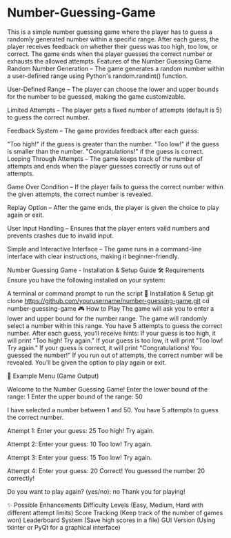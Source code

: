 # Number-Guessing-Game
This is a simple number guessing game where the player has to guess a randomly generated number within a specific range. After each guess, the player receives feedback on whether their guess was too high, too low, or correct. The game ends when the player guesses the correct number or exhausts the allowed attempts.
Features of the Number Guessing Game
Random Number Generation – The game generates a random number within a user-defined range using Python's random.randint() function.

User-Defined Range – The player can choose the lower and upper bounds for the number to be guessed, making the game customizable.

Limited Attempts – The player gets a fixed number of attempts (default is 5) to guess the correct number.

Feedback System – The game provides feedback after each guess:

"Too high!" if the guess is greater than the number.
"Too low!" if the guess is smaller than the number.
"Congratulations!" if the guess is correct.
Looping Through Attempts – The game keeps track of the number of attempts and ends when the player guesses correctly or runs out of attempts.

Game Over Condition – If the player fails to guess the correct number within the given attempts, the correct number is revealed.

Replay Option – After the game ends, the player is given the choice to play again or exit.

User Input Handling – Ensures that the player enters valid numbers and prevents crashes due to invalid input.

Simple and Interactive Interface – The game runs in a command-line interface with clear instructions, making it beginner-friendly.

Number Guessing Game - Installation & Setup Guide
🛠 Requirements
Ensure you have the following installed on your system:

A terminal or command prompt to run the script
💾 Installation & Setup
git clone https://github.com/yourusername/number-guessing-game.git
cd number-guessing-game
🎮 How to Play
The game will ask you to enter a lower and upper bound for the number range.
The game will randomly select a number within this range.
You have 5 attempts to guess the correct number.
After each guess, you’ll receive hints:
If your guess is too high, it will print "Too high! Try again."
If your guess is too low, it will print "Too low! Try again."
If your guess is correct, it will print "Congratulations! You guessed the number!"
If you run out of attempts, the correct number will be revealed.
You’ll be given the option to play again or exit.

📝 Example Menu (Game Output)

Welcome to the Number Guessing Game!
Enter the lower bound of the range: 1
Enter the upper bound of the range: 50

I have selected a number between 1 and 50.
You have 5 attempts to guess the correct number.

Attempt 1: Enter your guess: 25
Too high! Try again.

Attempt 2: Enter your guess: 10
Too low! Try again.

Attempt 3: Enter your guess: 15
Too low! Try again.

Attempt 4: Enter your guess: 20
Correct! You guessed the number 20 correctly!

Do you want to play again? (yes/no): no
Thank you for playing!

✨ Possible Enhancements
Difficulty Levels (Easy, Medium, Hard with different attempt limits)
Score Tracking (Keep track of the number of games won)
Leaderboard System (Save high scores in a file)
GUI Version (Using tkinter or PyQt for a graphical interface)
